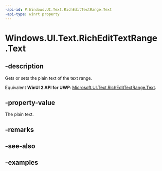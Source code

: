 ```yaml
---
-api-id: P:Windows.UI.Text.RichEditTextRange.Text
-api-type: winrt property
---
```


<!-- Property syntax.
public string Text { get;  set; }
-->

# Windows.UI.Text.RichEditTextRange.Text

## -description

Gets or sets the plain text of the text range.

Equivalent **WinUI 2 API for UWP**: [Microsoft.UI.Text.RichEditTextRange.Text](/windows/winui/api/microsoft.ui.text.richedittextrange.text).

## -property-value

The plain text.

## -remarks

## -see-also

## -examples

